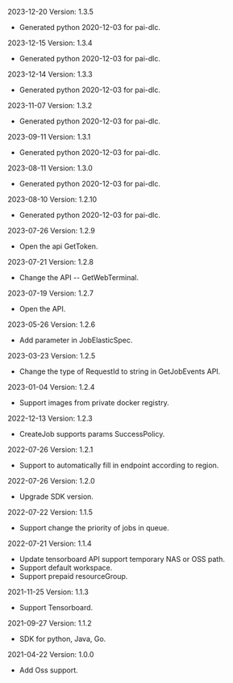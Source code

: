 2023-12-20 Version: 1.3.5
- Generated python 2020-12-03 for pai-dlc.

2023-12-15 Version: 1.3.4
- Generated python 2020-12-03 for pai-dlc.

2023-12-14 Version: 1.3.3
- Generated python 2020-12-03 for pai-dlc.

2023-11-07 Version: 1.3.2
- Generated python 2020-12-03 for pai-dlc.

2023-09-11 Version: 1.3.1
- Generated python 2020-12-03 for pai-dlc.

2023-08-11 Version: 1.3.0
- Generated python 2020-12-03 for pai-dlc.

2023-08-10 Version: 1.2.10
- Generated python 2020-12-03 for pai-dlc.

2023-07-26 Version: 1.2.9
- Open the api GetToken.

2023-07-21 Version: 1.2.8
- Change the API -- GetWebTerminal.

2023-07-19 Version: 1.2.7
- Open the API.

2023-05-26 Version: 1.2.6
- Add parameter in JobElasticSpec.

2023-03-23 Version: 1.2.5
- Change the type of RequestId to string in GetJobEvents API.

2023-01-04 Version: 1.2.4
- Support images from private docker registry.

2022-12-13 Version: 1.2.3
- CreateJob supports params SuccessPolicy.

2022-07-26 Version: 1.2.1
- Support to automatically fill in endpoint according to region.

2022-07-26 Version: 1.2.0
- Upgrade SDK version.

2022-07-22 Version: 1.1.5
- Support change the priority of jobs in queue.

2022-07-21 Version: 1.1.4
- Update tensorboard API support temporary NAS or OSS path.
- Support default workspace.
- Support prepaid resourceGroup.

2021-11-25 Version: 1.1.3
- Support Tensorboard.

2021-09-27 Version: 1.1.2
- SDK for python, Java, Go.

2021-04-22 Version: 1.0.0
- Add Oss support.

